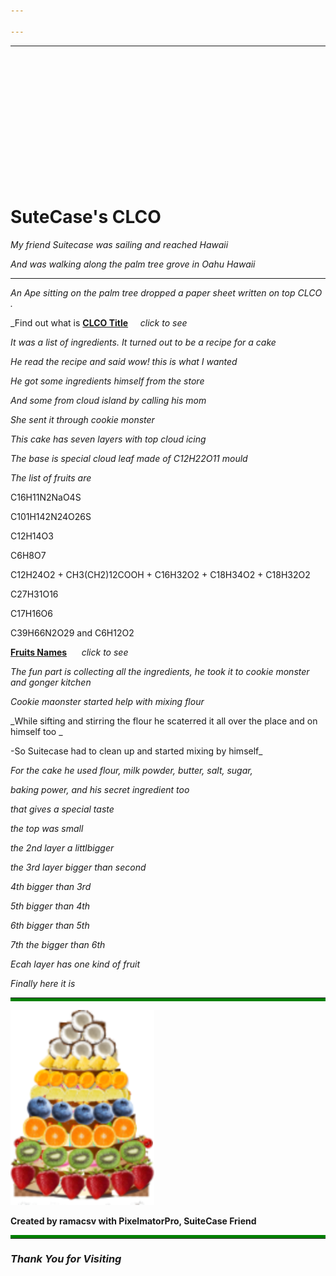 ```yaml
---

---
```


---

&nbsp;

&nbsp;

&nbsp;

&nbsp;

&nbsp;

&nbsp;

&nbsp;

# SuteCase's CLCO


_My friend Suitecase was sailing and reached  Hawaii_

_And was walking along the palm tree grove in Oahu Hawaii_

------------

_An Ape sitting on the palm tree dropped a paper sheet written on top CLCO ._

_Find out what is [**CLCO Title**](./cake.md)   &nbsp;&nbsp;&nbsp;&nbsp;_click to see_

_It was a list of ingredients. It turned out to be a recipe for a cake_

_He read the recipe and said wow! this is what I wanted_

_He got some ingredients himself from the store_

_And some from cloud island by calling his mom_

_She sent it through cookie monster_

_This cake has seven layers with top cloud icing_

_The base is special cloud leaf made of C12H22O11 mould_ 

_The list of fruits are_

C16H11N2NaO4S 

C101H142N24O26S

C12H14O3 

C6H8O7 

C12H24O2 + CH3(CH2)12COOH + C16H32O2 + C18H34O2 + C18H32O2  

C27H31O16  

C17H16O6  

C39H66N2O29  and  C6H12O2 

[**Fruits Names**](./cake.md)   &nbsp;&nbsp;&nbsp;&nbsp;     _click to see_

_The fun part is collecting all the ingredients, he took it to cookie monster and gonger kitchen_

_Cookie maonster started help with mixing flour_

_While sifting and stirring the flour he scaterred it all over the place and on himself too
_

-So Suitecase had to clean up and started mixing by himself_

_For the cake he used flour, milk powder, butter, salt, sugar,_

_baking power, and his secret ingredient too_

_that gives a special taste_

_the top was small_

_the 2nd layer a littlbigger_

_the 3rd layer bigger than second_

_4th  bigger than 3rd_

_5th  bigger than  4th_

_6th  bigger than 5th_

_7th the  bigger than 6th_

_Ecah layer has one kind of fruit_

_Finally here it is_

<hr style="border-bottom:5px solid green">

![alt Palm Fruit Cake](assets/images/cakefruit.svg "CLCO")

<b>Created by ramacsv with PixelmatorPro, SuiteCase Friend</b>
<hr style="border-top:5px solid green">

### *Thank You for Visiting*
